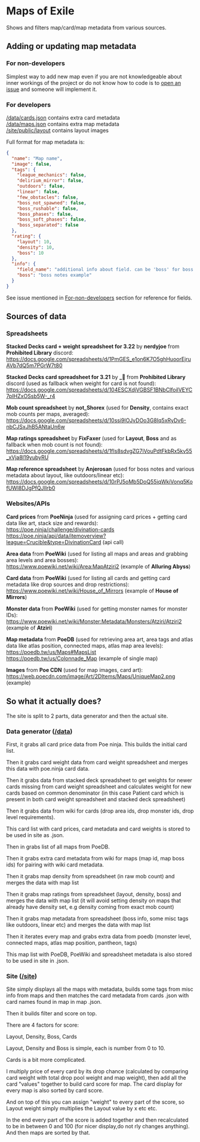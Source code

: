 # Maps of Exile

Shows and filters map/card/map metadata from various sources.

## Adding or updating map metadata

### For non-developers

Simplest way to add new map even if you are not knowledgeable about inner workings of the project or do not know how to code is to
[open an issue](https://github.com/deathbeam/maps-of-exile/issues/new?labels=map-data&template=map_data.yml&title=Enter+map+name+here) and someone will implement it.  

### For developers

[/data/cards.json](/data/cards.json) contains extra card metadata  
[/data/maps.json](/data/maps.json) contains extra map metadata  
[/site/public/layout](/site/public/img/layout/) contains layout images  

Full format for map metadata is:

```json
{
  "name": "Map name",
  "image": false,
  "tags": {
    "league_mechanics": false,
    "delirium_mirror": false,
    "outdoors": false,
    "linear": false,
    "few_obstacles": false,
    "boss_not_spawned": false,
    "boss_rushable": false,
    "boss_phases": false,
    "boss_soft_phases": false,
    "boss_separated": false
  },
  "rating": {
    "layout": 10,
    "density": 10,
    "boss": 10
  },
  "info": {
    "field_name": "additional info about field. can be 'boss' for boss notes, 'density' for density notes, 'not_spawned' for tag notes etc etc",
    "boss": "boss notes example"
  }
}
```

See issue mentioned in [For-non-developers](#for-non-developers) section for reference for fields.

## Sources of data

### Spreadsheets

**Stacked Decks card + weight spreadsheet for 3.22** by **nerdyjoe** from **Prohibited Library** discord:
https://docs.google.com/spreadsheets/d/1PmGES_e1on6K7O5ghHuoorEjruAVb7dQ5m7PGrW7t80

**Stacked Decks card spreadsheet for 3.21** by **_🐌** from **Prohibited Library** discord (used as fallback when weight for card is not found):  
https://docs.google.com/spreadsheets/d/104ESCXdjVGBSF1BNbClfoilVEYC7pIHZxOSsb5W-_r4

**Mob count spreadsheet** by **not_Shorex** (used for **Density**, contains exact mob counts per maps, averaged):  
https://docs.google.com/spreadsheets/d/10ssi9lOJvDOo3G8Iq5xRyDv6-nbCJSxJhB5ANtaUn6w  

**Map ratings spreadsheet** by **FixFaxer** (used for **Layout**, **Boss** and as fallback when mob count is not found):  
https://docs.google.com/spreadsheets/d/1fIs8sdvgZG7iVouPdtFkbRx5kv55_xVja8l19yubyRU  

**Map reference spreadsheet** by **Anjerosan** (used for boss notes and various metadata about layout, like outdoors/linear etc):  
https://docs.google.com/spreadsheets/d/10rPJ5oMb5DoQ55iqWkiVonq5KofUWl8DJgPfQJIlrb0  

### Websites/APIs

**Card prices** from **PoeNinja** (used for assigning card prices + getting card data like art, stack size and rewards):  
https://poe.ninja/challenge/divination-cards  
https://poe.ninja/api/data/itemoverview?league=Crucible&type=DivinationCard (api call)

**Area data** from **PoeWiki** (used for listing all maps and areas and grabbing area levels and area bosses):  
https://www.poewiki.net/wiki/Area:MapAtziri2 (example of **Alluring Abyss**)

**Card data** from **PoeWiki** (used for listing all cards and getting card metadata like drop sources and drop restrictions):  
https://www.poewiki.net/wiki/House_of_Mirrors (example of **House of Mirrors**)

**Monster data** from **PoeWiki** (used for getting monster names for monster IDs):  
https://www.poewiki.net/wiki/Monster:Metadata/Monsters/Atziri/Atziri2 (example of **Atziri**)

**Map metadata** from **PoeDB** (used for retrieving area art, area tags and atlas data like atlas position, connected maps, atlas map area levels):  
https://poedb.tw/us/Maps#MapsList  
https://poedb.tw/us/Colonnade_Map (example of single map)

**Images** from **Poe CDN** (used for map images, card art):  
https://web.poecdn.com/image/Art/2DItems/Maps/UniqueMap2.png (example)  


## So what it actually does?

The site is split to 2 parts, data generator and then the actual site.

### Data generator ([/data](/data))

First, it grabs all card price data from Poe ninja. This builds the initial card list.  

Then it grabs card weight data from card weight spreadsheet and merges this data with poe.ninja card data.  

Then it grabs data from stacked deck spreadsheet to get weights for newer cards missing from card weight spreadsheet and calculates weight for new cards based on common denominator (in this case Patient card which is present in both card weight spreadsheet and stacked deck spreadsheet)  

Then it grabs data from wiki for cards (drop area ids, drop monster ids, drop level requirements).  

This card list with card prices, card metadata and card weights is stored to be used in site as .json.  

Then in grabs list of all maps from PoeDB. 

Then it grabs extra card metadata from wiki for maps (map id, map boss ids) for pairing with wiki card metadata.  

Then it grabs map density from spreadsheet (in raw mob count) and merges the data with map list  

Then it grabs map ratings from spreadsheet (layout, density, boss) and merges the data with map list (it will avoid setting density on maps that already have density set, e.g density coming from exact mob count)  

Then it grabs map metadata from spreadsheet (boss info, some misc tags like outdoors, linear etc) and merges the data with map list  

Then it iterates every map and grabs extra data from poedb (monster level, connected maps, atlas map position, pantheon, tags)  

This map list with PoeDB, PoeWiki and spreadsheet metadata is also stored to be used in site in .json.  

### Site ([/site](/site))

Site simply displays all the maps with metadata, builds some tags from misc info from maps and then matches the card metadata from cards .json with card names found in map in map .json.  

Then it builds filter and score on top.  

There are 4 factors for score:  

Layout, Density, Boss, Cards  

Layout, Density and Boss is simple, each is number from 0 to 10.  

Cards is a bit more complicated.  

I multiply price of every card by its drop chance (calculated by comparing card weight with total drop pool weight and map weight), then add all the card "values" together to build card score for map. The card display for every map is also sorted by card score.   

And on top of this you can assign "weight" to every part of the score, so Layout weight simply multiplies the Layout value by x etc etc.  

In the end every part of the score is added together and then recalculated to be in between 0 and 100 (for nicer display,do not rly changes anything). And then maps are sorted by that.  
